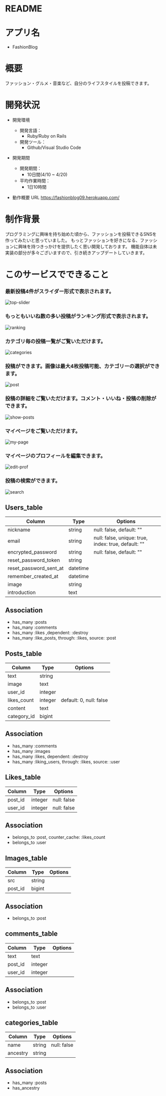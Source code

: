 # README

# アプリ名

- FashionBlog

# 概要

ファッション・グルメ・音楽など、自分のライフスタイルを投稿できます。

# 開発状況

- 開発環境
  - 開発言語：
    - Ruby/Ruby on Rails
  - 開発ツール：
    - Github/Visual Studio Code

- 開発期間

  - 開発期間：
    - 10日間(4/10 ~ 4/20)
  - 平均作業時間：
    - 1日10時間

- 動作概要
  URL
    https://fashionblog09.herokuapp.com/

# 制作背景

プログラミングに興味を持ち始めた頃から、ファッションを投稿できるSNSを作ってみたいと思っていました。
もっとファッションを好きになる、ファッションに興味を持つきっかけを提供したく思い開発しております。
機能自体は未実装の部分が多々ございますので、引き続きアップデートしていきます。

# このサービスでできること

### 最新投稿4件がスライダー形式で表示されます。
![top-slider](https://user-images.githubusercontent.com/62536923/83236546-a3b36780-a1ce-11ea-8bf6-d49f4c6a024d.gif)

### もっともいいね数の多い投稿がランキング形式で表示されます。
![ranking](https://user-images.githubusercontent.com/62536923/83236374-6353e980-a1ce-11ea-95c6-4250909facb4.gif)

### カテゴリ毎の投稿一覧がご覧いただけます。
![categories](https://user-images.githubusercontent.com/62536923/83236210-1a039a00-a1ce-11ea-8553-d0f969fee465.gif)

### 投稿ができます。画像は最大4枚投稿可能、カテゴリーの選択ができます。
![post](https://user-images.githubusercontent.com/62536923/83236279-37d0ff00-a1ce-11ea-9e47-aca6d258d057.gif)

### 投稿の詳細をご覧いただけます。コメント・いいね・投稿の削除ができます。
![show-posts](https://user-images.githubusercontent.com/62536923/83236428-79fa4080-a1ce-11ea-8861-da5ab17f2023.gif)

### マイページをご覧いただけます。
![my-page](https://user-images.githubusercontent.com/62536923/83345178-28c38b80-a34b-11ea-8f75-19f15f121d2f.gif)

### マイページのプロフィールを編集できます。
![edit-prof](https://user-images.githubusercontent.com/62536923/83236609-c04f9f80-a1ce-11ea-9ec4-5f07f90b9896.gif)

### 投稿の検索ができます。
![search](https://user-images.githubusercontent.com/62536923/83345190-3f69e280-a34b-11ea-8871-c6408eef4108.gif)




## Users_table

|Column|Type|Options|
|------|----|-------|
|nickname|string|null: false, default: ""|
|email|string|null: false, unique: true, index: true, default: ""|
|encrypted_password|string|null: false, default: ""|
|reset_password_token|string||
|reset_password_sent_at|datetime||
|remember_created_at|datetime||
|image|string||
|introduction|text||

## Association

- has_many :posts
- has_many :comments
- has_many :likes ,dependent: :destroy
- has_many :like_posts, through: :likes, source: :post

## Posts_table

|Column|Type|Options|
|------|----|-------|
|text|string||
|image|text||
|user_id|integer||
|likes_count|integer|default: 0, null: false|
|content|text||
|category_id|bigint||

## Association

- has_many :comments
- has_many :images
- has_many :likes, dependent: :destroy
- has_many :liking_users, through: :likes, source: :user

## Likes_table

|Column|Type|Options|
|------|----|-------|
|post_id|integer|null: false|
|user_id|integer|null: false|

## Association

- belongs_to :post, counter_cache: :likes_count
- belongs_to :user

## Images_table

|Column|Type|Options|
|------|----|-------|
|src|string||
|post_id|bigint||

## Association

- belongs_to :post

## comments_table

|Column|Type|Options|
|------|----|-------|
|text|text||
|post_id|integer||
|user_id|integer||

## Association

- belongs_to :post
- belongs_to :user

## categories_table

|Column|Type|Options|
|------|----|-------|
|name|string|null: false|
|ancestry|string||

## Association
- has_many :posts
- has_ancestry

